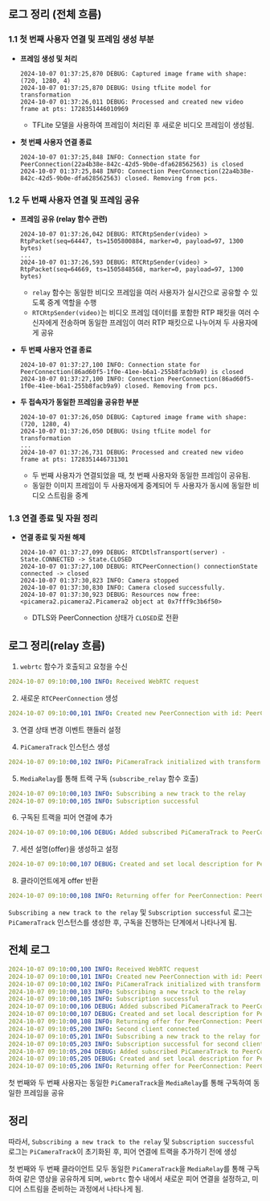 ## 로그 정리 (전체 흐름)

### 1.1 첫 번째 사용자 연결 및 프레임 생성 부분
- **프레임 생성 및 처리**  
    ```
  2024-10-07 01:37:25,870 DEBUG: Captured image frame with shape: (720, 1280, 4)
  2024-10-07 01:37:25,870 DEBUG: Using tfLite model for transformation
  2024-10-07 01:37:26,011 DEBUG: Processed and created new video frame at pts: 1728351446010969
    ```
  - TFLite 모델을 사용하여 프레임이 처리된 후 새로운 비디오 프레임이 생성됨.

- **첫 번째 사용자 연결 종료**  
    ```
  2024-10-07 01:37:25,848 INFO: Connection state for PeerConnection(22a4b38e-842c-42d5-9b0e-dfa628562563) is closed
  2024-10-07 01:37:25,848 INFO: Connection PeerConnection(22a4b38e-842c-42d5-9b0e-dfa628562563) closed. Removing from pcs.
    ```

### 1.2 두 번째 사용자 연결 및 프레임 공유
- **프레임 공유 (relay 함수 관련)**
    ```
  2024-10-07 01:37:26,042 DEBUG: RTCRtpSender(video) > RtpPacket(seq=64447, ts=1505800884, marker=0, payload=97, 1300 bytes)
  ...
  2024-10-07 01:37:26,593 DEBUG: RTCRtpSender(video) > RtpPacket(seq=64669, ts=1505848568, marker=0, payload=97, 1300 bytes)
    ```
  - `relay` 함수는 동일한 비디오 프레임을 여러 사용자가 실시간으로 공유할 수 있도록 중계 역할을 수행
  - `RTCRtpSender(video)`는 비디오 프레임 데이터를 포함한 RTP 패킷을 여러 수신자에게 전송하며 동일한 프레임이 여러 RTP 패킷으로 나누어져 두 사용자에게 공유

- **두 번째 사용자 연결 종료**  
    ```
  2024-10-07 01:37:27,100 INFO: Connection state for PeerConnection(86ad60f5-1f0e-41ee-b6a1-255b8facb9a9) is closed
  2024-10-07 01:37:27,100 INFO: Connection PeerConnection(86ad60f5-1f0e-41ee-b6a1-255b8facb9a9) closed. Removing from pcs.
    ```

- **두 접속자가 동일한 프레임을 공유한 부분**  
    ```
  2024-10-07 01:37:26,050 DEBUG: Captured image frame with shape: (720, 1280, 4)
  2024-10-07 01:37:26,050 DEBUG: Using tfLite model for transformation
  ...
  2024-10-07 01:37:26,731 DEBUG: Processed and created new video frame at pts: 1728351446731301
    ```
  - 두 번째 사용자가 연결되었을 때, 첫 번째 사용자와 동일한 프레임이 공유됨. 
  - 동일한 이미지 프레임이 두 사용자에게 중계되어 두 사용자가 동시에 동일한 비디오 스트림을 중계

### 1.3 연결 종료 및 자원 정리
- **연결 종료 및 자원 해제**
    ```
  2024-10-07 01:37:27,099 DEBUG: RTCDtlsTransport(server) - State.CONNECTED -> State.CLOSED
  2024-10-07 01:37:27,100 DEBUG: RTCPeerConnection() connectionState connected -> closed
  2024-10-07 01:37:30,823 INFO: Camera stopped
  2024-10-07 01:37:30,830 INFO: Camera closed successfully.
  2024-10-07 01:37:30,923 DEBUG: Resources now free: <picamera2.picamera2.Picamera2 object at 0x7fff9c3b6f50>
    ```
  - DTLS와 PeerConnection 상태가 `CLOSED`로 전환


## 로그 정리(relay 흐름)

1. `webrtc` 함수가 호출되고 요청을 수신

```yaml
2024-10-07 09:10:00,100 INFO: Received WebRTC request
```

2. 새로운 `RTCPeerConnection` 생성

```yaml
2024-10-07 09:10:00,101 INFO: Created new PeerConnection with id: PeerConnection(12345678-1234-1234-1234-123456789abc)
```

3. 연결 상태 변경 이벤트 핸들러 설정

4. `PiCameraTrack` 인스턴스 생성

```yaml
2024-10-07 09:10:00,102 INFO: PiCameraTrack initialized with transform: tfLite
```

5. `MediaRelay`를 통해 트랙 구독 (`subscribe_relay` 함수 호출)

```yaml
2024-10-07 09:10:00,103 INFO: Subscribing a new track to the relay
2024-10-07 09:10:00,105 INFO: Subscription successful
```

6. 구독된 트랙을 피어 연결에 추가

```yaml
2024-10-07 09:10:00,106 DEBUG: Added subscribed PiCameraTrack to PeerConnection: PeerConnection(12345678-1234-1234-1234-123456789abc)
```

7. 세션 설명(offer)을 생성하고 설정

```yaml
2024-10-07 09:10:00,107 DEBUG: Created and set local description for PeerConnection: PeerConnection(12345678-1234-1234-1234-123456789abc)
```

8. 클라이언트에게 offer 반환

```yaml
2024-10-07 09:10:00,108 INFO: Returning offer for PeerConnection: PeerConnection(12345678-1234-1234-1234-123456789abc)
```

`Subscribing a new track to the relay` 및 `Subscription successful` 로그는 `PiCameraTrack` 인스턴스를 생성한 후, 구독을 진행하는 단계에서 나타나게 됨.

## 전체 로그

```yaml
2024-10-07 09:10:00,100 INFO: Received WebRTC request
2024-10-07 09:10:00,101 INFO: Created new PeerConnection with id: PeerConnection(12345678-1234-1234-1234-123456789abc)
2024-10-07 09:10:00,102 INFO: PiCameraTrack initialized with transform: tfLite
2024-10-07 09:10:00,103 INFO: Subscribing a new track to the relay
2024-10-07 09:10:00,105 INFO: Subscription successful
2024-10-07 09:10:00,106 DEBUG: Added subscribed PiCameraTrack to PeerConnection: PeerConnection(12345678-1234-1234-1234-123456789abc)
2024-10-07 09:10:00,107 DEBUG: Created and set local description for PeerConnection: PeerConnection(12345678-1234-1234-1234-123456789abc)
2024-10-07 09:10:00,108 INFO: Returning offer for PeerConnection: PeerConnection(12345678-1234-1234-1234-123456789abc)
2024-10-07 09:10:05,200 INFO: Second client connected
2024-10-07 09:10:05,201 INFO: Subscribing a new track to the relay for second client
2024-10-07 09:10:05,203 INFO: Subscription successful for second client
2024-10-07 09:10:05,204 DEBUG: Added subscribed PiCameraTrack to PeerConnection: PeerConnection(23456789-2345-2345-2345-234567890bcd)
2024-10-07 09:10:05,205 DEBUG: Created and set local description for PeerConnection: PeerConnection(23456789-2345-2345-2345-234567890bcd)
2024-10-07 09:10:05,206 INFO: Returning offer for PeerConnection: PeerConnection(23456789-2345-2345-2345-234567890bcd)
```

첫 번째와 두 번째 사용자는 동일한 `PiCameraTrack`을 `MediaRelay`를 통해 구독하여 동일한 프레임을 공유


## 정리
따라서, `Subscribing a new track to the relay` 및 `Subscription successful` 로그는 `PiCameraTrack`이 초기화된 후, 피어 연결에 트랙을 추가하기 전에 생성

첫 번째와 두 번째 클라이언트 모두 동일한 `PiCameraTrack`을 `MediaRelay`를 통해 구독하여 같은 영상을 공유하게 되며, 
`webrtc` 함수 내에서 새로운 피어 연결을 설정하고, 미디어 스트림을 준비하는 과정에서 나타나게 됨.
